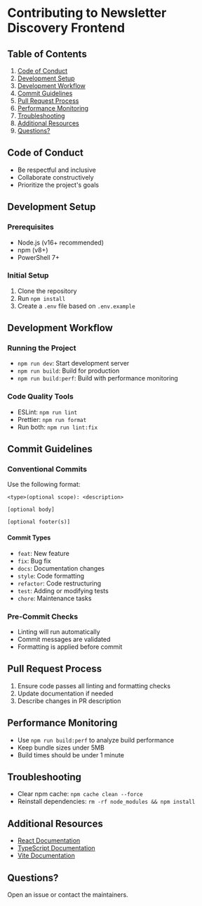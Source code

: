 # Contributing to Newsletter Discovery Frontend

## Table of Contents
1. [Code of Conduct](#code-of-conduct)
2. [Development Setup](#development-setup)
3. [Development Workflow](#development-workflow)
4. [Commit Guidelines](#commit-guidelines)
5. [Pull Request Process](#pull-request-process)
6. [Performance Monitoring](#performance-monitoring)
7. [Troubleshooting](#troubleshooting)
8. [Additional Resources](#additional-resources)
9. [Questions?](#questions)

## Code of Conduct
- Be respectful and inclusive
- Collaborate constructively
- Prioritize the project's goals

## Development Setup

### Prerequisites
- Node.js (v16+ recommended)
- npm (v8+)
- PowerShell 7+

### Initial Setup
1. Clone the repository
2. Run `npm install`
3. Create a `.env` file based on `.env.example`

## Development Workflow

### Running the Project
- `npm run dev`: Start development server
- `npm run build`: Build for production
- `npm run build:perf`: Build with performance monitoring

### Code Quality Tools
- ESLint: `npm run lint`
- Prettier: `npm run format`
- Run both: `npm run lint:fix`

## Commit Guidelines

### Conventional Commits
Use the following format:
```
<type>(optional scope): <description>

[optional body]

[optional footer(s)]
```

#### Commit Types
- `feat`: New feature
- `fix`: Bug fix
- `docs`: Documentation changes
- `style`: Code formatting
- `refactor`: Code restructuring
- `test`: Adding or modifying tests
- `chore`: Maintenance tasks

### Pre-Commit Checks
- Linting will run automatically
- Commit messages are validated
- Formatting is applied before commit

## Pull Request Process
1. Ensure code passes all linting and formatting checks
2. Update documentation if needed
3. Describe changes in PR description

## Performance Monitoring
- Use `npm run build:perf` to analyze build performance
- Keep bundle sizes under 5MB
- Build times should be under 1 minute

## Troubleshooting
- Clear npm cache: `npm cache clean --force`
- Reinstall dependencies: `rm -rf node_modules && npm install`

## Additional Resources
- [React Documentation](https://react.dev)
- [TypeScript Documentation](https://www.typescriptlang.org/docs/)
- [Vite Documentation](https://vitejs.dev/guide/)

## Questions?
Open an issue or contact the maintainers.
